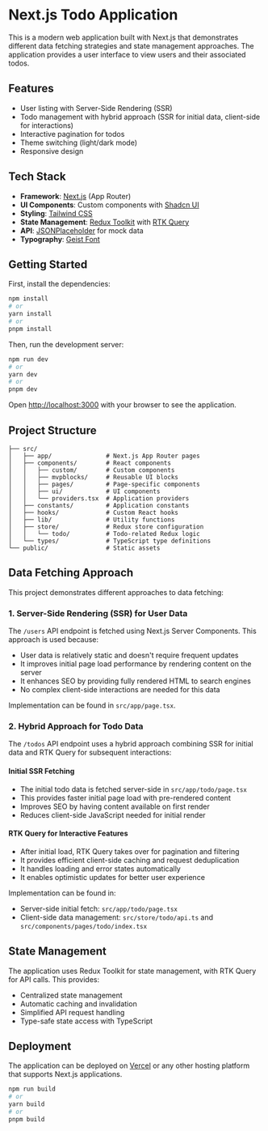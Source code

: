 # Next.js Todo Application

This is a modern web application built with Next.js that demonstrates different data fetching strategies and state management approaches. The application provides a user interface to view users and their associated todos.

## Features

- User listing with Server-Side Rendering (SSR)
- Todo management with hybrid approach (SSR for initial data, client-side for interactions)
- Interactive pagination for todos
- Theme switching (light/dark mode)
- Responsive design

## Tech Stack

- **Framework**: [Next.js](https://nextjs.org/) (App Router)
- **UI Components**: Custom components with [Shadcn UI](https://ui.shadcn.com/)
- **Styling**: [Tailwind CSS](https://tailwindcss.com/)
- **State Management**: [Redux Toolkit](https://redux-toolkit.js.org/) with [RTK Query](https://redux-toolkit.js.org/rtk-query/overview)
- **API**: [JSONPlaceholder](https://jsonplaceholder.typicode.com/) for mock data
- **Typography**: [Geist Font](https://vercel.com/font)

## Getting Started

First, install the dependencies:

```bash
npm install
# or
yarn install
# or
pnpm install
```

Then, run the development server:

```bash
npm run dev
# or
yarn dev
# or
pnpm dev
```

Open [http://localhost:3000](http://localhost:3000) with your browser to see the application.

## Project Structure

```
├── src/
│   ├── app/               # Next.js App Router pages
│   ├── components/        # React components
│   │   ├── custom/        # Custom components
│   │   ├── mvpblocks/     # Reusable UI blocks
│   │   ├── pages/         # Page-specific components
│   │   ├── ui/            # UI components
│   │   └── providers.tsx  # Application providers
│   ├── constants/         # Application constants
│   ├── hooks/             # Custom React hooks
│   ├── lib/               # Utility functions
│   ├── store/             # Redux store configuration
│   │   └── todo/          # Todo-related Redux logic
│   └── types/             # TypeScript type definitions
└── public/                # Static assets
```

## Data Fetching Approach

This project demonstrates different approaches to data fetching:

### 1. Server-Side Rendering (SSR) for User Data

The `/users` API endpoint is fetched using Next.js Server Components. This approach is used because:

- User data is relatively static and doesn't require frequent updates
- It improves initial page load performance by rendering content on the server
- It enhances SEO by providing fully rendered HTML to search engines
- No complex client-side interactions are needed for this data

Implementation can be found in `src/app/page.tsx`.

### 2. Hybrid Approach for Todo Data

The `/todos` API endpoint uses a hybrid approach combining SSR for initial data and RTK Query for subsequent interactions:

#### Initial SSR Fetching
- The initial todo data is fetched server-side in `src/app/todo/page.tsx`
- This provides faster initial page load with pre-rendered content
- Improves SEO by having content available on first render
- Reduces client-side JavaScript needed for initial render

#### RTK Query for Interactive Features
- After initial load, RTK Query takes over for pagination and filtering
- It provides efficient client-side caching and request deduplication
- It handles loading and error states automatically
- It enables optimistic updates for better user experience

Implementation can be found in:
- Server-side initial fetch: `src/app/todo/page.tsx`
- Client-side data management: `src/store/todo/api.ts` and `src/components/pages/todo/index.tsx`

## State Management

The application uses Redux Toolkit for state management, with RTK Query for API calls. This provides:

- Centralized state management
- Automatic caching and invalidation
- Simplified API request handling
- Type-safe state access with TypeScript

## Deployment

The application can be deployed on [Vercel](https://vercel.com/) or any other hosting platform that supports Next.js applications.

```bash
npm run build
# or
yarn build
# or
pnpm build
```